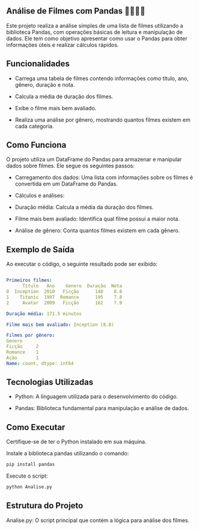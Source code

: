 ## Análise de Filmes com Pandas 🐻👨🏾‍💻
Este projeto realiza a análise simples de uma lista de filmes utilizando a biblioteca Pandas, com operações básicas de leitura e manipulação de dados. Ele tem como objetivo apresentar como usar o Pandas para obter informações úteis e realizar cálculos rápidos.

## Funcionalidades
- Carrega uma tabela de filmes contendo informações como título, ano, gênero, duração e nota.

- Calcula a média de duração dos filmes.

- Exibe o filme mais bem avaliado.

- Realiza uma análise por gênero, mostrando quantos filmes existem em cada categoria.

## Como Funciona
O projeto utiliza um DataFrame do Pandas para armazenar e manipular dados sobre filmes. Ele segue os seguintes passos:

- Carregamento dos dados: Uma lista com informações sobre os filmes é convertida em um DataFrame do Pandas.

- Cálculos e análises:

- Duração média: Calcula a média da duração dos filmes.

- Filme mais bem avaliado: Identifica qual filme possui a maior nota.

- Análise de gênero: Conta quantos filmes existem em cada gênero.

## Exemplo de Saída
Ao executar o código, o seguinte resultado pode ser exibido:

```yaml

Primeiros filmes:
      Título   Ano    Genero  Duração  Nota
0  Inception  2010   Ficção      148    8.8
1    Titanic  1997  Romance      195    7.8
2     Avatar  2009   Ficção      162    7.9

Duração média: 171.5 minutos

Filme mais bem avaliado: Inception (8.8)

Filmes por gênero:
Genero
Ficção     2
Romance    1
Ação       1
Name: count, dtype: int64
```

## Tecnologias Utilizadas
- Python: A linguagem utilizada para o desenvolvimento do código.

- Pandas: Biblioteca fundamental para manipulação e análise de dados.

## Como Executar
Certifique-se de ter o Python instalado em sua máquina.

Instale a biblioteca pandas utilizando o comando:

```bash
pip install pandas
```

Execute o script:

```bash
python Analise.py
```


## Estrutura do Projeto
Analise.py: O script principal que contém a lógica para análise dos filmes.
